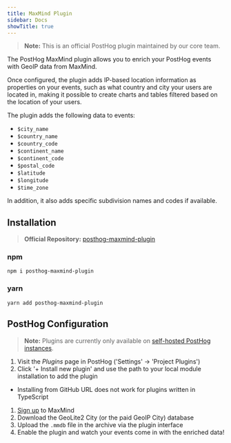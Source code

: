 ```yaml
---
title: MaxMind Plugin
sidebar: Docs
showTitle: true
---
```


> **Note:** This is an official PostHog plugin maintained by our core team.

The PostHog MaxMind plugin allows you to enrich your PostHog events with GeoIP data from MaxMind.

Once configured, the plugin adds IP-based location information as properties on your events, such as what country and city your users are located in, making it possible to create charts and tables filtered based on the location of your users.

The plugin adds the following data to events:

- `$city_name`
- `$country_name` 
- `$country_code`
- `$continent_name` 
- `$continent_code` 
- `$postal_code` 
- `$latitude`
- `$longitude`
- `$time_zone`

In addition, it also adds specific subdivision names and codes if available.

## Installation

> **Official Repository:** [posthog-maxmind-plugin](https://github.com/PostHog/posthog-maxmind-plugin)

### npm

```shell
npm i posthog-maxmind-plugin
```

### yarn

```shell
yarn add posthog-maxmind-plugin
```

## PostHog Configuration

> **Note:** Plugins are currently only available on [self-hosted PostHog instances](posthog.com/docs/features/plugins).

1. Visit the _Plugins_ page in PostHog ('Settings' -> 'Project Plugins')
1. Click '+ Install new plugin' and use the path to your local module installation to add the plugin
  - Installing from GitHub URL does not work for plugins written in TypeScript
1. [Sign up](https://dev.maxmind.com/geoip/geoip2/geolite2/) to MaxMind
1. Download the GeoLite2 City (or the paid GeoIP City) database
1. Upload the `.mmdb` file in the archive via the plugin interface
1. Enable the plugin and watch your events come in with the enriched data!
